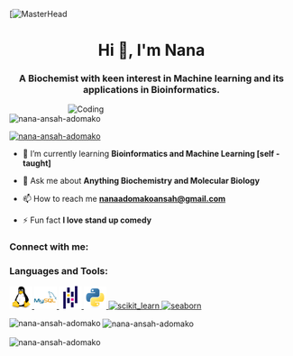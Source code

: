 [![MasterHead](https://t3.ftcdn.net/jpg/07/32/15/44/360_F_732154419_J7KlGAwH6hg9vU9xd9sPjR3wWTTic10n.jpg)
<h1 align="center">Hi 👋, I'm Nana</h1>
<h3 align="center">A Biochemist with keen interest in Machine learning and its applications in Bioinformatics.</h3>
<img align="right" alt="Coding" width="400" src="https://engineering.nyu.edu/sites/default/files/2021-09/bioinformatics-ms-main-hero-animated_0.gif">

<p align="left"> <img src="https://komarev.com/ghpvc/?username=nana-ansah-adomako&label=Profile%20views&color=0e75b6&style=flat" alt="nana-ansah-adomako" /> </p>

<p align="left"> <a href="https://github.com/ryo-ma/github-profile-trophy"><img src="https://github-profile-trophy.vercel.app/?username=nana-ansah-adomako" alt="nana-ansah-adomako" /></a> </p>

- 🌱 I’m currently learning **Bioinformatics and Machine Learning [self - taught]**

- 💬 Ask me about **Anything Biochemistry and Molecular Biology**

- 📫 How to reach me **nanaadomakoansah@gmail.com**

- ⚡ Fun fact **I love stand up comedy**

<h3 align="left">Connect with me:</h3>
<p align="left">
</p>

<h3 align="left">Languages and Tools:</h3>
<p align="left"> <a href="https://www.linux.org/" target="_blank" rel="noreferrer"> <img src="https://raw.githubusercontent.com/devicons/devicon/master/icons/linux/linux-original.svg" alt="linux" width="40" height="40"/> </a> <a href="https://www.mysql.com/" target="_blank" rel="noreferrer"> <img src="https://raw.githubusercontent.com/devicons/devicon/master/icons/mysql/mysql-original-wordmark.svg" alt="mysql" width="40" height="40"/> </a> <a href="https://pandas.pydata.org/" target="_blank" rel="noreferrer"> <img src="https://raw.githubusercontent.com/devicons/devicon/2ae2a900d2f041da66e950e4d48052658d850630/icons/pandas/pandas-original.svg" alt="pandas" width="40" height="40"/> </a> <a href="https://www.python.org" target="_blank" rel="noreferrer"> <img src="https://raw.githubusercontent.com/devicons/devicon/master/icons/python/python-original.svg" alt="python" width="40" height="40"/> </a> <a href="https://scikit-learn.org/" target="_blank" rel="noreferrer"> <img src="https://upload.wikimedia.org/wikipedia/commons/0/05/Scikit_learn_logo_small.svg" alt="scikit_learn" width="40" height="40"/> </a> <a href="https://seaborn.pydata.org/" target="_blank" rel="noreferrer"> <img src="https://seaborn.pydata.org/_images/logo-mark-lightbg.svg" alt="seaborn" width="40" height="40"/> </a> </p>

<p><img align="left" src="https://github-readme-stats.vercel.app/api/top-langs?username=nana-ansah-adomako&show_icons=true&locale=en&layout=compact" alt="nana-ansah-adomako" /></p>

<p>&nbsp;<img align="center" src="https://github-readme-stats.vercel.app/api?username=nana-ansah-adomako&show_icons=true&locale=en" alt="nana-ansah-adomako" /></p>

<p><img align="center" src="https://github-readme-streak-stats.herokuapp.com/?user=nana-ansah-adomako&" alt="nana-ansah-adomako" /></p>
